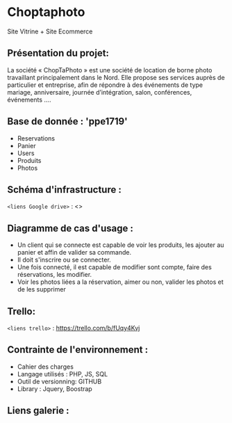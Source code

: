 # Choptaphoto
Site Vitrine + Site Ecommerce 

## Présentation du projet: 

La société « ChopTaPhoto » est une société de location de borne photo travaillant principalement dans le Nord. Elle propose ses services auprès de particulier et entreprise, afin de répondre à des événements de type mariage, anniversaire, journée d’intégration, salon, conférences, événements ….  

## Base de donnée : 'ppe1719'
- Reservations 
- Panier 
- Users 
- Produits 
- Photos

## Schéma d'infrastructure :
`<liens Google drive>` : <> 
## Diagramme de cas d'usage :
- Un client qui se connecte est capable de voir les produits, les ajouter au panier et affin de valider sa commande. 
- Il doit s'inscrire ou se connecter. 
- Une fois connecté, il est capable de modifier sont compte, faire des réservations, les modifier.
- Voir les photos liées a la réservation, aimer ou non, valider les photos et de les supprimer   

## Trello:
`<liens trello>` : <https://trello.com/b/fUqy4Kvj>

## Contrainte de l'environnement :
 
 - Cahier des charges
 - Langage utilisés : PHP, JS, SQL
 - Outil de versionning: GITHUB
 - Library : Jquery, Boostrap

## Liens galerie : 





